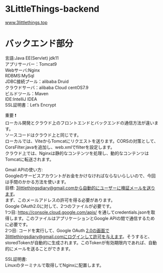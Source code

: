 # 3LittleThings-backend
www.3littlethings.top  

# バックエンド部分<br>
言語:Java EE(Servlet) jdk11<br>
アプリサーバー：Tomcat9<br>
Webサーバ:Nginx<br>
RDBMS:MySql<br>
JDBC接続プール：alibaba Druid<br>
クラウドサーバ：alibaba Cloud centOS7.9<br>
ビルドツール：Maven<br>
IDE:IntelliJ IDEA<br>
SSL証明書：Let’s Encrypt <br>

重要 :exclamation:  
ローカル開発とクラウド上のフロントエンドとバックエンドの通信方法が違います。 <br>
ソースコードはクラウド上と同じです。 <br>
ローカルでは、ViteからTomcatにリクエストを送ります。CORSの対策として、CorsFilter.javaを追加し、web.xmlでfilterを設定します。  <br>
クラウド上では、Nginxは静的なコンテンツを処理し、動的なコンテンツはTomcatに転送されます。<br>

Gmail APIの使い方: <br>
Googleのサービスアカウントがお金をかけなければならないらしいので、今回は手間のかかる方法を使います。<br>
目標: 3littlethingsdiary@gmail.comから自動的にユーザーに検証メールを送ります。<br>
まず、このメールアドレスの許可を得る必要があります。 <br>
Google OAuth2.0に対して、2つのファイルが必要です。 <br>
1つ目: https://console.cloud.google.com/apis/ を通してcredentials.jsonを取得します。このファイルはアプリケーションとGoogle APIの間で通信するために必要です。 <br>
2つ目: コードを実行して、Google OAuth 2.0の画面で3littlethingsdiary@gmail.comにログインして許可を与えます。そうすると、storedTokenが自動的に生成されます。このTokenが有効期限内であれば、自動的にメールを送ることができます。 <br>

SSL証明書: <br>
Linuxのターミナルで取得してNginxに配置します。<br>
